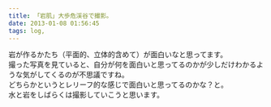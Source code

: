 ```yaml
---
title: 「岩肌」大歩危渓谷で撮影。
date: 2013-01-08 01:56:45
tags: log,
---
```


岩が作るかたち（平面的、立体的含めて）が面白いなと思ってます。<br>
撮った写真を見ていると、自分が何を面白いと思ってるのかが少しだけわかるような気がしてくるのが不思議ですね。<br>
どちらかというとレリーフ的な感じで面白いと思ってるのかな？と。<br>
水と岩をしばらくは撮影していこうと思います。

<p><a href="http://www.flickr.com/photos/shigeki_takeguchi/8328975522/in/photostream"><img src="http://farm9.staticflickr.com/8217/8328975522_80e82dc686.jpg" alt="" /></a></p>

<p><a href="http://www.flickr.com/photos/shigeki_takeguchi/8327919081/in/photostream"><img src="http://farm9.staticflickr.com/8073/8327919081_d3d7f7f314.jpg" alt="" /></a></p>

<p><a href="http://www.flickr.com/photos/shigeki_takeguchi/8327921425/in/photostream"><img src="http://farm9.staticflickr.com/8083/8327921425_e7352865ca.jpg" alt="" /></a></p>

<p><a href="http://www.flickr.com/photos/shigeki_takeguchi/8328982884/in/photostream"><img src="http://farm9.staticflickr.com/8218/8328982884_c207a162bc.jpg" alt="" /></a></p>

<p><a href="http://www.flickr.com/photos/shigeki_takeguchi/8327929465/in/photostream"><img src="http://farm9.staticflickr.com/8215/8327929465_ffe43e7716.jpg" alt="" /></a></p>

<p><a href="http://www.flickr.com/photos/shigeki_takeguchi/8327932543/in/photostream"><img src="http://farm9.staticflickr.com/8078/8327932543_8eb8b7536c.jpg" alt="" /></a></p>

<p><a href="http://www.flickr.com/photos/shigeki_takeguchi/8327948057/in/photostream"><img src="http://farm9.staticflickr.com/8361/8327948057_eaabc67dd1.jpg" alt="" /></a></p>

<p><a href="http://www.flickr.com/photos/shigeki_takeguchi/8327950807/in/photostream"><img src="http://farm9.staticflickr.com/8219/8327950807_b7831b9ef0.jpg" alt="" /></a></p>

<p><a href="http://www.flickr.com/photos/shigeki_takeguchi/8329010912/in/photostream"><img src="http://farm9.staticflickr.com/8497/8329010912_d2669eb2fb.jpg" alt="" /></a></p>

